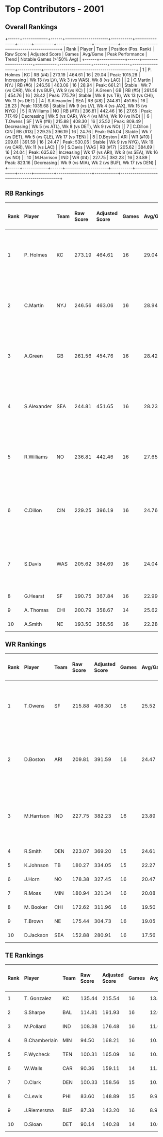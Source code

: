 # Top Contributors - 2001

## Overall Rankings

+------+-------------+------+----------------------+-----------+----------------+-------+----------+------------------+------------+-----------------------------------------------+
| Rank | Player      | Team | Position (Pos. Rank) | Raw Score | Adjusted Score | Games | Avg/Game | Peak Performance | Trend      | Notable Games (>150% Avg)                     |
+------+-------------+------+----------------------+-----------+----------------+-------+----------+------------------+------------+-----------------------------------------------+
| 1    | P. Holmes   | KC   | RB (#4)              | 273.19    | 464.61         | 16    | 29.04    | Peak: 1015.28    | Increasing | Wk 13 (vs LV), Wk 3 (vs WAS), Wk 8 (vs LAC)   |
| 2    | C.Martin    | NYJ  | RB (#6)              | 246.56    | 463.06         | 16    | 28.94    | Peak: 661.21     | Stable     | Wk 7 (vs CAR), Wk 4 (vs BUF), Wk 9 (vs KC)    |
| 3    | A.Green     | GB   | RB (#5)              | 261.56    | 454.76         | 16    | 28.42    | Peak: 775.79     | Stable     | Wk 8 (vs TB), Wk 13 (vs CHI), Wk 11 (vs DET)  |
| 4    | S.Alexander | SEA  | RB (#8)              | 244.81    | 451.65         | 16    | 28.23    | Peak: 1035.68    | Stable     | Wk 9 (vs LV), Wk 4 (vs JAX), Wk 15 (vs NYG)   |
| 5    | R.Williams  | NO   | RB (#11)             | 236.81    | 442.46         | 16    | 27.65    | Peak: 717.49     | Decreasing | Wk 5 (vs CAR), Wk 4 (vs MIN), Wk 10 (vs IND)  |
| 6    | T.Owens     | SF   | WR (#8)              | 215.88    | 408.30         | 16    | 25.52    | Peak: 809.49     | Decreasing | Wk 5 (vs ATL), Wk 8 (vs DET), Wk 9 (vs NO)    |
| 7    | C.Dillon    | CIN  | RB (#13)             | 229.25    | 396.19         | 16    | 24.76    | Peak: 945.04     | Stable     | Wk 7 (vs DET), Wk 5 (vs CLE), Wk 17 (vs TEN)  |
| 8    | D.Boston    | ARI  | WR (#10)             | 209.81    | 391.59         | 16    | 24.47    | Peak: 530.05     | Stable     | Wk 9 (vs NYG), Wk 16 (vs CAR), Wk 11 (vs LAC) |
| 9    | S.Davis     | WAS  | RB (#17)             | 205.62    | 384.69         | 16    | 24.04    | Peak: 635.62     | Increasing | Wk 17 (vs ARI), Wk 8 (vs SEA), Wk 16 (vs NO)  |
| 10   | M.Harrison  | IND  | WR (#4)              | 227.75    | 382.23         | 16    | 23.89    | Peak: 823.16     | Decreasing | Wk 9 (vs MIA), Wk 2 (vs BUF), Wk 17 (vs DEN)  |
+------+-------------+------+----------------------+-----------+----------------+-------+----------+------------------+------------+-----------------------------------------------+

## RB Rankings

| Rank | Player      | Team | Raw Score | Adjusted Score | Games | Avg/Game | Peak Performance | Trend      | Notable Games (>150% Avg)                    |
| :----| :-----------| :----| :---------| :--------------| :-----| :--------| :----------------| :----------| :--------------------------------------------|
| 1    | P. Holmes   | KC   | 273.19    | 464.61         | 16    | 29.04    | Peak: 1015.28    | Increasing | Wk 13 (vs LV), Wk 3 (vs WAS), Wk 8 (vs LAC)  |
| 2    | C.Martin    | NYJ  | 246.56    | 463.06         | 16    | 28.94    | Peak: 661.21     | Stable     | Wk 7 (vs CAR), Wk 4 (vs BUF), Wk 9 (vs KC)   |
| 3    | A.Green     | GB   | 261.56    | 454.76         | 16    | 28.42    | Peak: 775.79     | Stable     | Wk 8 (vs TB), Wk 13 (vs CHI), Wk 11 (vs DET) |
| 4    | S.Alexander | SEA  | 244.81    | 451.65         | 16    | 28.23    | Peak: 1035.68    | Stable     | Wk 9 (vs LV), Wk 4 (vs JAX), Wk 15 (vs NYG)  |
| 5    | R.Williams  | NO   | 236.81    | 442.46         | 16    | 27.65    | Peak: 717.49     | Decreasing | Wk 5 (vs CAR), Wk 4 (vs MIN), Wk 10 (vs IND) |
| 6    | C.Dillon    | CIN  | 229.25    | 396.19         | 16    | 24.76    | Peak: 945.04     | Stable     | Wk 7 (vs DET), Wk 5 (vs CLE), Wk 17 (vs TEN) |
| 7    | S.Davis     | WAS  | 205.62    | 384.69         | 16    | 24.04    | Peak: 635.62     | Increasing | Wk 17 (vs ARI), Wk 8 (vs SEA), Wk 16 (vs NO) |
| 8    | G.Hearst    | SF   | 190.75    | 367.84         | 16    | 22.99    | Peak: 496.83     | Stable     |                                              |
| 9    | A. Thomas   | CHI  | 200.79    | 358.67         | 14    | 25.62    | Peak: 739.06     | Increasing |                                              |
| 10   | A.Smith     | NE   | 193.50    | 356.56         | 16    | 22.28    | Peak: 609.15     | Increasing |                                              |

## WR Rankings

| Rank | Player     | Team | Raw Score | Adjusted Score | Games | Avg/Game | Peak Performance | Trend      | Notable Games (>150% Avg)                     |
| :----| :----------| :----| :---------| :--------------| :-----| :--------| :----------------| :----------| :---------------------------------------------|
| 1    | T.Owens    | SF   | 215.88    | 408.30         | 16    | 25.52    | Peak: 809.49     | Decreasing | Wk 5 (vs ATL), Wk 8 (vs DET), Wk 9 (vs NO)    |
| 2    | D.Boston   | ARI  | 209.81    | 391.59         | 16    | 24.47    | Peak: 530.05     | Stable     | Wk 9 (vs NYG), Wk 16 (vs CAR), Wk 11 (vs LAC) |
| 3    | M.Harrison | IND  | 227.75    | 382.23         | 16    | 23.89    | Peak: 823.16     | Decreasing | Wk 9 (vs MIA), Wk 2 (vs BUF), Wk 17 (vs DEN)  |
| 4    | R.Smith    | DEN  | 223.07    | 369.20         | 15    | 24.61    | Peak: 686.61     | Decreasing |                                               |
| 5    | K.Johnson  | TB   | 180.27    | 334.05         | 15    | 22.27    | Peak: 529.11     | Decreasing |                                               |
| 6    | J.Horn     | NO   | 178.38    | 327.45         | 16    | 20.47    | Peak: 676.34     | Stable     |                                               |
| 7    | R.Moss     | MIN  | 180.94    | 321.34         | 16    | 20.08    | Peak: 825.53     | Increasing |                                               |
| 8    | M. Booker  | CHI  | 172.62    | 311.96         | 16    | 19.50    | Peak: 716.46     | Stable     |                                               |
| 9    | T.Brown    | NE   | 175.44    | 304.73         | 16    | 19.05    | Peak: 529.80     | Decreasing |                                               |
| 10   | D.Jackson  | SEA  | 152.88    | 280.91         | 16    | 17.56    | Peak: 497.04     | Increasing |                                               |

## TE Rankings

| Rank | Player        | Team | Raw Score | Adjusted Score | Games | Avg/Game | Peak Performance | Trend      | Notable Games (>150% Avg) |
| :----| :-------------| :----| :---------| :--------------| :-----| :--------| :----------------| :----------| :-------------------------|
| 1    | T. Gonzalez   | KC   | 135.44    | 215.54         | 16    | 13.47    | Peak: 393.75     | Decreasing |                           |
| 2    | S.Sharpe      | BAL  | 114.81    | 191.93         | 16    | 12.00    | Peak: 343.51     | Decreasing |                           |
| 3    | M.Pollard     | IND  | 108.38    | 176.48         | 16    | 11.03    | Peak: 389.70     | Increasing |                           |
| 4    | B.Chamberlain | MIN  | 94.50     | 168.21         | 16    | 10.51    | Peak: 281.45     | Increasing |                           |
| 5    | F.Wycheck     | TEN  | 100.31    | 165.09         | 16    | 10.32    | Peak: 464.77     | Stable     |                           |
| 6    | W.Walls       | CAR  | 90.36     | 159.11         | 14    | 11.37    | Peak: 416.52     | Decreasing |                           |
| 7    | D.Clark       | DEN  | 100.33    | 158.56         | 15    | 10.57    | Peak: 350.51     | Decreasing |                           |
| 8    | C.Lewis       | PHI  | 83.60     | 148.89         | 15    | 9.93     | Peak: 484.15     | Stable     |                           |
| 9    | J.Riemersma   | BUF  | 87.38     | 143.20         | 16    | 8.95     | Peak: 307.20     | Decreasing |                           |
| 10   | D.Sloan       | DET  | 90.14     | 140.28         | 14    | 10.02    | Peak: 333.86     | Increasing |                           |

